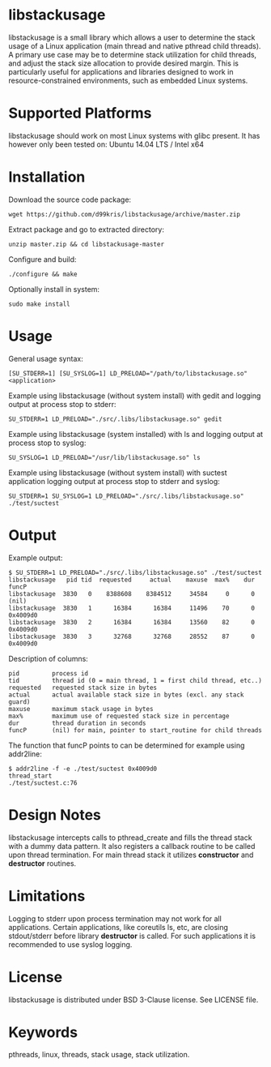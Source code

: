 libstackusage
=============
libstackusage is a small library which allows a user to determine the
stack usage of a Linux application (main thread and native pthread child
threads). A primary use case may be to determine stack utilization for child
threads, and adjust the stack size allocation to provide desired margin. This
is particularly useful for applications and libraries designed to work in
resource-constrained environments, such as embedded Linux systems.

Supported Platforms
===================
libstackusage should work on most Linux systems with glibc present. It has
however only been tested on:
Ubuntu 14.04 LTS / Intel x64

Installation
============
Download the source code package:

    wget https://github.com/d99kris/libstackusage/archive/master.zip

Extract package and go to extracted directory:

    unzip master.zip && cd libstackusage-master

Configure and build:

    ./configure && make

Optionally install in system:

    sudo make install

Usage
=====
General usage syntax:

    [SU_STDERR=1] [SU_SYSLOG=1] LD_PRELOAD="/path/to/libstackusage.so" <application>

Example using libstackusage (without system install) with gedit and logging
output at process stop to stderr:

    SU_STDERR=1 LD_PRELOAD="./src/.libs/libstackusage.so" gedit

Example using libstackusage (system installed) with ls and logging
output at process stop to syslog:

    SU_SYSLOG=1 LD_PRELOAD="/usr/lib/libstackusage.so" ls

Example using libstackusage (without system install) with suctest application
logging output at process stop to stderr and syslog:

    SU_STDERR=1 SU_SYSLOG=1 LD_PRELOAD="./src/.libs/libstackusage.so" ./test/suctest
 
Output
======
Example output:

    $ SU_STDERR=1 LD_PRELOAD="./src/.libs/libstackusage.so" ./test/suctest
    libstackusage   pid tid  requested     actual    maxuse  max%    dur  funcP
    libstackusage  3830   0    8388608    8384512     34584     0      0  (nil)
    libstackusage  3830   1      16384      16384     11496    70      0  0x4009d0
    libstackusage  3830   2      16384      16384     13560    82      0  0x4009d0
    libstackusage  3830   3      32768      32768     28552    87      0  0x4009d0

Description of columns:

    pid         process id
    tid         thread id (0 = main thread, 1 = first child thread, etc..)
    requested   requested stack size in bytes
    actual      actual available stack size in bytes (excl. any stack guard)
    maxuse      maximum stack usage in bytes
    max%        maximum use of requested stack size in percentage
    dur         thread duration in seconds
    funcP       (nil) for main, pointer to start_routine for child threads

The function that funcP points to can be determined for example using addr2line:

    $ addr2line -f -e ./test/suctest 0x4009d0
    thread_start
    ./test/suctest.c:76

Design Notes
============
libstackusage intercepts calls to pthread_create and fills the thread
stack with a dummy data pattern. It also registers a callback routine to be
called upon thread termination. For main thread stack it utilizes
__constructor__ and __destructor__ routines.

Limitations
===========
Logging to stderr upon process termination may not work for all applications.
Certain applications, like coreutils ls, etc, are closing stdout/stderr before
library __destructor__ is called. For such applications it is recommended to
use syslog logging.

License
=======
libstackusage is distributed under BSD 3-Clause license. See LICENSE file.

Keywords
========
pthreads, linux, threads, stack usage, stack utilization.

